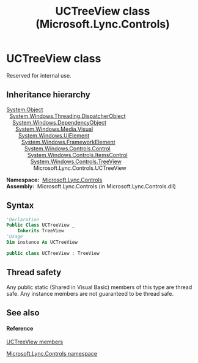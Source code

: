 ﻿---
title: UCTreeView class (Microsoft.Lync.Controls)
TOCTitle: UCTreeView class
ms:assetid: T:Microsoft.Lync.Controls.UCTreeView_DI_3_UC_OCS14MrefLyncWPF
ms:mtpsurl: https://msdn.microsoft.com/en-us/library/microsoft.lync.controls.uctreeview_di_3_uc_ocs14mreflyncwpf(v=office.15)
ms:contentKeyID: 48594011
ms.date: 07/28/2014
mtps_version: v=office.15
f1_keywords:
- Microsoft.Lync.Controls.UCTreeView
dev_langs:
- CSharp
- JScript
- VB
- other
---

# UCTreeView class

Reserved for internal use.

## Inheritance hierarchy

[System.Object](http://msdn2.microsoft.com/en-us/library/e5kfa45b)  
  [System.Windows.Threading.DispatcherObject](http://msdn2.microsoft.com/en-us/library/ms615925)  
    [System.Windows.DependencyObject](http://msdn2.microsoft.com/en-us/library/ms589309)  
      [System.Windows.Media.Visual](http://msdn2.microsoft.com/en-us/library/ms635637)  
        [System.Windows.UIElement](http://msdn2.microsoft.com/en-us/library/ms590078)  
          [System.Windows.FrameworkElement](http://msdn2.microsoft.com/en-us/library/ms602714)  
            [System.Windows.Controls.Control](http://msdn2.microsoft.com/en-us/library/ms609826)  
              [System.Windows.Controls.ItemsControl](http://msdn2.microsoft.com/en-us/library/ms611045)  
                [System.Windows.Controls.TreeView](http://msdn2.microsoft.com/en-us/library/ms595700)  
                  Microsoft.Lync.Controls.UCTreeView  

**Namespace:**  [Microsoft.Lync.Controls](microsoft-lync-controls-namespace_1.md)  
**Assembly:**  Microsoft.Lync.Controls (in Microsoft.Lync.Controls.dll)

## Syntax

``` vb
'Declaration
Public Class UCTreeView _
    Inherits TreeView
'Usage
Dim instance As UCTreeView
```

``` csharp
public class UCTreeView : TreeView
```

## Thread safety

Any public static (Shared in Visual Basic) members of this type are thread safe. Any instance members are not guaranteed to be thread safe.

## See also

#### Reference

[UCTreeView members](uctreeview-members-microsoft-lync-controls_1.md)

[Microsoft.Lync.Controls namespace](microsoft-lync-controls-namespace_1.md)

